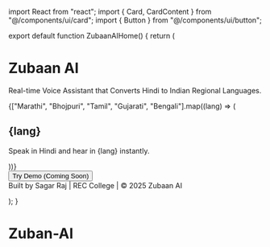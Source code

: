 import React from "react"; import { Card, CardContent } from "@/components/ui/card"; import { Button } from "@/components/ui/button";

export default function ZubaanAIHome() { return ( <div className="min-h-screen bg-gradient-to-b from-white to-orange-50 p-6 text-center"> <h1 className="text-4xl font-bold text-orange-600 mb-4">Zubaan AI</h1> <p className="text-lg text-gray-700 mb-6"> Real-time Voice Assistant that Converts Hindi to Indian Regional Languages. </p>

<div className="grid grid-cols-1 sm:grid-cols-2 lg:grid-cols-3 gap-4 max-w-4xl mx-auto">
    {["Marathi", "Bhojpuri", "Tamil", "Gujarati", "Bengali"].map((lang) => (
      <Card key={lang} className="shadow-md">
        <CardContent className="p-4">
          <h2 className="text-xl font-semibold text-orange-500">{lang}</h2>
          <p className="text-sm text-gray-600 mt-2">
            Speak in Hindi and hear in {lang} instantly.
          </p>
        </CardContent>
      </Card>
    ))}
  </div>

  <div className="mt-8">
    <Button className="bg-orange-500 hover:bg-orange-600 text-white px-6 py-2 rounded-2xl shadow">
      Try Demo (Coming Soon)
    </Button>
  </div>

  <footer className="mt-12 text-sm text-gray-500">
    Built by Sagar Raj | REC College | © 2025 Zubaan AI
  </footer>
</div>

); }

# Zuban-AI
